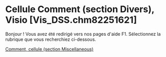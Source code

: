 
# Cellule Comment (section Divers), Visio [Vis_DSS.chm82251621]

Bonjour ! Vous avez été redirigé vers nos pages d'aide F1. Sélectionnez la rubrique que vous recherchiez ci-dessous.

[Comment, cellule (section Miscellaneous)](http://msdn.microsoft.com/library/6f52ed60-d58b-86e6-f7e2-2ef19d4afa75%28Office.15%29.aspx)
